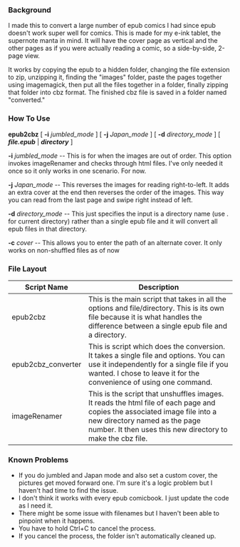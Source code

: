 ### Background
I made this to convert a large number of epub comics I had since epub doesn't work super well for comics.
This is made for my e-ink tablet, the supernote manta in mind. It will have the cover page as vertical 
and the other pages as if you were actually reading a comic, so a side-by-side, 2-page view. 

It works by copying the epub to a hidden folder, changing the file extension to zip, unzipping it, finding
the "images" folder, paste the pages together using imagemagick, then put all the files together in a folder,
finally zipping that folder into cbz format. The finished cbz file is saved in a folder named "converted."

### How To Use

**epub2cbz** [ **-i**  *jumbled_mode* ]  [ **-j**  *Japan_mode* ]  [ **-d**  *directory_mode* ]  [ ***file.epub*** | ***directory*** ]

**-i**  *jumbled_mode*   -- This is for when the images are out of order. This option invokes imageRenamer and checks through 
                     html files. I've only needed it once so it only works in one scenario. For now.

**-j**  *Japan_mode*     -- This reverses the images for reading right-to-left. It adds an extra cover at the end then
                     reverses the order of the images. This way you can read from the last page and swipe right 
                     instead of left.

**-d**  *directory_mode* -- This just specifies the input is a directory name (use . for current directory) rather than a
                     single epub file and it will convert all epub files in that directory.

**-c**  *cover*          -- This allows you to enter the path of an alternate cover. It only works on non-shuffled files as of now

### File Layout
| Script Name | Description |
-----|-----
| epub2cbz | This is the main script that takes in all the options and file/directory. This is its own file because it is what handles the difference between a single epub file and a directory. |
| epub2cbz_converter | This is script which does the conversion. It takes a single file and options. You can use it independently for a single file if you wanted. I chose to leave it for the convenience of using one command. |
| imageRenamer | This is the script that unshuffles images. It reads the html file of each page and copies the associated image file into a new directory named as the page number. It then uses this new directory to make the cbz file. |

### Known Problems
- If you do jumbled and Japan mode and also set a custom cover, the pictures get moved forward one. I'm sure it's a logic problem but I haven't had time to find the issue.
- I don't think it works with every epub comicbook. I just update the code as I need it.
- There might be some issue with filenames but I haven't been able to pinpoint when it happens.
- You have to hold Ctrl+C to cancel the process.
- If you cancel the process, the folder isn't automatically cleaned up.
